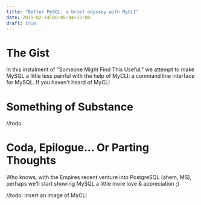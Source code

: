```yaml
---
title: "Better MySQL: a brief odyssey with MyCLI"
date: 2019-02-14T08:05:44+13:00
draft: true
---
```


# The Gist
In this instalment of "Someone Might Find This Useful," we attempt to make MySQL a little less painful with the help of MyCLI: a command line interface for MySQL. If you haven't heard of MyCLI

# Something of Substance
//todo

# Coda, Epilogue... Or Parting Thoughts
Who knows, with the Empires recent venture into PostgreSQL (ahem, MS), perhaps we'll start showing MySQL a little more love & appreciation ;)



//todo: insert an image of MyCLI